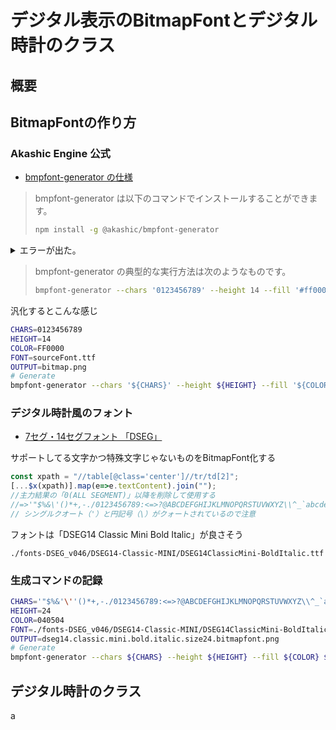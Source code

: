 デジタル表示のBitmapFontとデジタル時計のクラス
==============================================

概要
----

BitmapFontの作り方
------------------

### Akashic Engine 公式

- [bmpfont-generator の仕様](https://akashic-games.github.io/reference/tool/bmpfont-generator.html)

> bmpfont-generator は以下のコマンドでインストールすることができます。
> ```bash
> npm install -g @akashic/bmpfont-generator
> ```

<details>
<summary>エラーが出た。</summary>
Copilotに聞いたら、ローカルビルドに必要なライブラリが足りないとのこと。
以下のコマンドでインストールするってコトまで教えてくれた。

```sh
sudo apt update
sudo apt install -y build-essential libcairo2-dev libpango1.0-dev libjpeg-dev libgif-dev librsvg2-dev pkg-config libpixman-1-dev
```

インストール後に再実行したらうまく行った。

</details>



> bmpfont-generator の典型的な実行方法は次のようなものです。
> ```bash
> bmpfont-generator --chars '0123456789' --height 14 --fill '#ff0000' sourceFont.ttf bitmap.png
> ```

汎化するとこんな感じ

```sh
CHARS=0123456789
HEIGHT=14
COLOR=FF0000
FONT=sourceFont.ttf
OUTPUT=bitmap.png
# Generate
bmpfont-generator --chars '${CHARS}' --height ${HEIGHT} --fill '${COLOR}' ${FONT} ${OUTPUT}
```

### デジタル時計風のフォント

- [7セグ・14セグフォント 「DSEG」](https://www.keshikan.net/fonts.html)

サポートしてる文字かつ特殊文字じゃないものをBitmapFont化する

```js
const xpath = "//table[@class='center']//tr/td[2]";
[...$x(xpath)].map(e=>e.textContent).join("");
//主力結果の「0(ALL SEGMENT)」以降を削除して使用する
//=>'"$%&\'()*+,-./0123456789:<=>?@ABCDEFGHIJKLMNOPQRSTUVWXYZ\\^_`abcdefghijklmnopqrstuvwxyz|~\\¦°±（後略）'
// シングルクオート（'）と円記号（\）がクォートされているので注意
```

フォントは「DSEG14 Classic Mini Bold Italic」が良さそう

```
./fonts-DSEG_v046/DSEG14-Classic-MINI/DSEG14ClassicMini-BoldItalic.ttf
```

### 生成コマンドの記録

```sh
CHARS='"$%&'\''()*+,-./0123456789:<=>?@ABCDEFGHIJKLMNOPQRSTUVWXYZ\\^_`abcdefghijklmnopqrstuvwxyz|~\\¦'
HEIGHT=24
COLOR=040504
FONT=./fonts-DSEG_v046/DSEG14-Classic-MINI/DSEG14ClassicMini-BoldItalic.ttf
OUTPUT=dseg14.classic.mini.bold.italic.size24.bitmapfont.png
# Generate
bmpfont-generator --chars ${CHARS} --height ${HEIGHT} --fill ${COLOR} ${FONT} ${OUTPUT}
```


デジタル時計のクラス
--------------------

a
